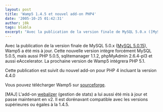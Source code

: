 ```yaml
---
layout: post
title: 'Wamp5 1.4.5 et nouvel add-on PHP4'
date: '2005-10-25 01:42:31'
author: j0k
tags: blabla
excerpt: "Avec la publication de la version finale de MySQL 5.0.x ([MySQL 5.0.15](http://www.j0k3r.net/news-mysql-5-0-15-pret-pour-de-la-production-773.html)), Wamp5 a été mis à jour.     \nCette nouvelle version intègre forcément MySQL 5.0.5, mais aussi PHP 5.0.5, sqlitemanager 1.1.2, phpMyAdmin 2.6.4-pl3 et aussi eAccelerator.   La prochaine version de      …"
---
```


Avec la publication de la version finale de MySQL 5.0.x ([MySQL 5.0.15](http://www.j0k3r.net/news-mysql-5-0-15-pret-pour-de-la-production-773.html)), Wamp5 a été mis à jour.
Cette nouvelle version intègre forcément MySQL 5.0.5, mais aussi PHP 5.0.5, sqlitemanager 1.1.2, phpMyAdmin 2.6.4-pl3 et aussi eAccelerator.   La prochaine version de Wamp5 intégrera PHP 5.1.

Cette publication est suivit du nouvel add-on pour PHP 4 incluant la version 4.4.0

Vous pouvez télécharger Wamp5 sur [sourceforge](http://sourceforge.net/projects/wampserver/).

[MAJ] L'add-on [webalizer](http://sourceforge.net/project/showfiles.php?group_id=116092&amp;package_id=126552&amp;release_id=365894) (gestion de stats) a lui aussi été mis à jour et passe maintenant en v2. Il est dorénavant compatible avec les versions supérieures ou égales à la 1.4.5.
